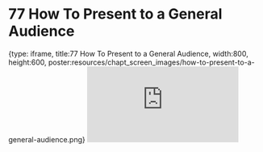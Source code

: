 # 77 How To Present to a General Audience
 
{type: iframe, title:77 How To Present to a General Audience, width:800, height:600, poster:resources/chapt_screen_images/how-to-present-to-a-general-audience.png}
![](https://datatrail-jhu.github.io/DataTrail/no_toc/how-to-present-to-a-general-audience.html)
 

 
